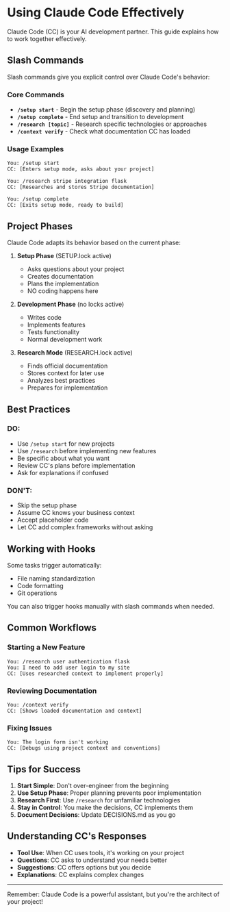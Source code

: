 # Using Claude Code Effectively

Claude Code (CC) is your AI development partner. This guide explains how to work together effectively.

## Slash Commands

Slash commands give you explicit control over Claude Code's behavior:

### Core Commands

- **`/setup start`** - Begin the setup phase (discovery and planning)
- **`/setup complete`** - End setup and transition to development
- **`/research [topic]`** - Research specific technologies or approaches
- **`/context verify`** - Check what documentation CC has loaded

### Usage Examples

```
You: /setup start
CC: [Enters setup mode, asks about your project]

You: /research stripe integration flask
CC: [Researches and stores Stripe documentation]

You: /setup complete
CC: [Exits setup mode, ready to build]
```

## Project Phases

Claude Code adapts its behavior based on the current phase:

1. **Setup Phase** (SETUP.lock active)
   - Asks questions about your project
   - Creates documentation
   - Plans the implementation
   - NO coding happens here

2. **Development Phase** (no locks active)
   - Writes code
   - Implements features
   - Tests functionality
   - Normal development work

3. **Research Mode** (RESEARCH.lock active)
   - Finds official documentation
   - Stores context for later use
   - Analyzes best practices
   - Prepares for implementation

## Best Practices

### DO:
- Use `/setup start` for new projects
- Use `/research` before implementing new features
- Be specific about what you want
- Review CC's plans before implementation
- Ask for explanations if confused

### DON'T:
- Skip the setup phase
- Assume CC knows your business context
- Accept placeholder code
- Let CC add complex frameworks without asking

## Working with Hooks

Some tasks trigger automatically:
- File naming standardization
- Code formatting
- Git operations

You can also trigger hooks manually with slash commands when needed.

## Common Workflows

### Starting a New Feature
```
You: /research user authentication flask
You: I need to add user login to my site
CC: [Uses researched context to implement properly]
```

### Reviewing Documentation
```
You: /context verify
CC: [Shows loaded documentation and context]
```

### Fixing Issues
```
You: The login form isn't working
CC: [Debugs using project context and conventions]
```

## Tips for Success

1. **Start Simple**: Don't over-engineer from the beginning
2. **Use Setup Phase**: Proper planning prevents poor implementation
3. **Research First**: Use `/research` for unfamiliar technologies
4. **Stay in Control**: You make the decisions, CC implements them
5. **Document Decisions**: Update DECISIONS.md as you go

## Understanding CC's Responses

- **Tool Use**: When CC uses tools, it's working on your project
- **Questions**: CC asks to understand your needs better
- **Suggestions**: CC offers options but you decide
- **Explanations**: CC explains complex changes

---

Remember: Claude Code is a powerful assistant, but you're the architect of your project!